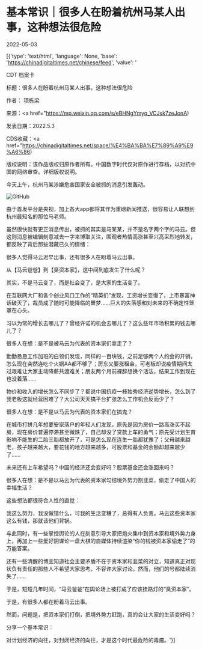 # 基本常识｜很多人在盼着杭州马某人出事，这种想法很危险

2022-05-03

[{'type': 'text/html', 'language': None, 'base': 'https://chinadigitaltimes.net/chinese/feed', 'value': '

CDT 档案卡

标题：很多人在盼着杭州马某人出事，这种想法很危险

作者： 项栋梁

来源：<a href="https://mp.weixin.qq.com/s/eBHNgYmyq_VCJsk7zeJonA)

发表日期：2022.5.3

CDS收藏：<a href="https://chinadigitaltimes.net/space/%E4%BA%BA%E7%89%A9%E9%A6%86)

版权说明：该作品版权归原作者所有。中国数字时代仅对原作进行存档，以对抗中国的网络审查。详细版权说明。





今天上午，杭州马某涉嫌危害国家安全被抓的消息引发轰动。

![GitHub](https://chinadigitaltimes.net/chinese/files/2022/05/post-680720-627122dbc12b8.)

由于首发平台是央视，加上各大app都将其作为重磅新闻推送，很容易让人联想到杭州最知名的那位马老师。

虽然很快就有更正消息传出，被抓的其实是马某某，并不是名字两个字的马云。但这则消息被编辑刻意减去一字来博取关注，围观者热情高涨甚至兴高采烈地转发，都反映了背后那些潜藏已久的情绪：

很多人觉得马云迟早出事，还有很多人在盼着马云出事。

从【马云爸爸】到【臭资本家】，这中间到底发生了什么呢？

其实，不是马云变了，而是社会变了，是大家的生活变了。

在互联网大厂和各个创业风口工作的“精英们”发现，工资增长变慢了，上市暴富神话破灭了，裁员成了随时可能降临的噩梦……巨大的失落感和对未来的不确定性笼罩在心头。

习以为常的增长去哪儿了？曾经许诺的机会去哪儿了？这么些年市场积累的钱去哪儿了？

很多人在想：是不是被马云为代表的资本家们拿走了？

勤勤恳恳工作加班的白领们发现，同样的一百块钱，之前足够两个人约会的开销，怎么现在突然连吃个火锅AA都不够了；房东又要涨租金，可老板却说疫情期间太过艰难让大家主动降薪共渡难关；朋友两个月前裸辞想换个活法，结果工作到现在也没着落……

物价和收入的增长怎么不同步了？都说中国抗疫一枝独秀经济逆势增长，怎么到了我老板这就经营困难了？大公司天天搞平台扩张怎么工作机会反而少了？

很多人在想：是不是以马云为代表的资本家们在搞鬼？

在城市打拼几年想要安家落户的年轻人们发现，原先是因为房价一路高涨买不起房，现在房价普遍停滞甚至微跌了，自己却没了贷款上车的勇气；原先受计划生育影响不能生的二胎三胎都放开了，可是怎么现在连生一胎都犹豫了；父母越来越老，孩子越来越大，要花钱的地方越来越多，可股票和基金的余额却越来越少了……

未来还有上车希望吗？中国的经济还会变好吗？股票基金还会涨回来吗？

很多人在想：是不是以马云为代表的资本家勾结境外势力割韭菜，偷走了中国人的幸福生活？

这些想法都很符合人性的直觉：

我这么努力，我没做错什么，可我的生活变糟了，总得有人负责。马云这些资本家这么有钱，那就该他们背锅。

与此同时，有一些掌控舆论的人在刻意引导大家把炮火集中到资本家和境外势力身上，再加上一些爱好阴谋论一盘大棋的自媒体持续渲染“你的钱被资本家偷走了”的万能答案。

还有一些清醒的博主知道社会主要矛盾不在于资本家和韭菜的对立，知道真正对现状负有责任的那些人不希望大家思考，不容许大家讨论。然而，他们的号都陆续消失了……

于是，短短几年时间，“马云爸爸”在舆论场上被打成了应该挂路灯的“臭资本家”。

于是，有很多人都在盼着马云出事。

然而，问题是，把资本家们打倒，把境外势力赶跑，真的会让大家的生活变好吗？

分享一个基本常识：

对计划经济的向往，对封闭经济的向往，才是这个时代最危险的毒瘤。'}]